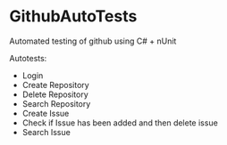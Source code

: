 # GithubAutoTests
Automated testing of github using C# + nUnit

Autotests:
- Login
- Create Repository
- Delete Repository
- Search Repository
- Create Issue
- Check if Issue has been added and then delete issue
- Search Issue
